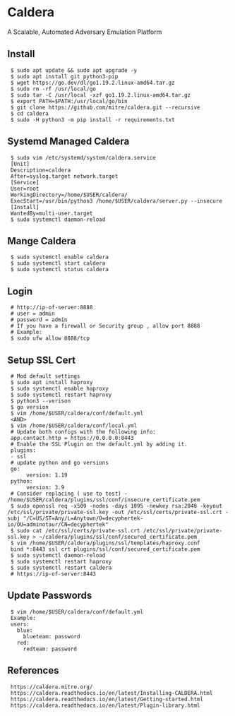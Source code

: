 Caldera
=====

A Scalable, Automated Adversary Emulation Platform

Install
--------

     $ sudo apt update && sudo apt upgrade -y
     $ sudo apt install git python3-pip
     $ wget https://go.dev/dl/go1.19.2.linux-amd64.tar.gz
     $ sudo rm -rf /usr/local/go
     $ sudo tar -C /usr/local -xzf go1.19.2.linux-amd64.tar.gz
     $ export PATH=$PATH:/usr/local/go/bin
     $ git clone https://github.com/mitre/caldera.git --recursive 
     $ cd caldera 
     $ sudo -H python3 -m pip install -r requirements.txt

Systemd Managed Caldera
-----------------------

     $ sudo vim /etc/systemd/system/caldera.service
     [Unit]
     Description=caldera
     After=syslog.target network.target
     [Service]
     User=root
     WorkingDirectory=/home/$USER/caldera/
     ExecStart=/usr/bin/python3 /home/$USER/caldera/server.py --insecure
     [Install]
     WantedBy=multi-user.target
     $ sudo systemctl daemon-reload

Mange Caldera
-------------

     $ sudo systemctl enable caldera
     $ sudo systemctl start caldera
     $ sudo systemctl status caldera

Login
-----

     # http://ip-of-server:8888 
     # user = admin
     # password = admin
     # If you have a firewall or Security group , allow port 8888
     # Example:
     $ sudo ufw allow 8888/tcp


Setup SSL Cert
--------------
    
     # Mod default settings 
     $ sudo apt install haproxy
     $ sudo systemctl enable haproxy
     $ sudo systemctl restart haproxy
     $ python3 --verison 
     $ go version
     $ vim /home/$USER/caldera/conf/default.yml
     <AND>
     $ vim /home/$USER/caldera/conf/local.yml
     # Update both configs with the following info:
     app.contact.http = https://0.0.0.0:8443
     # Enable the SSL Plugin on the default.yml by adding it.
     plugins:
     - ssl
     # update python and go versions
     go:
          version: 1.19
     python:
          version: 3.9
     # Consider replacing ( use to test) - /home/$USER/caldera/plugins/ssl/conf/insecure_certificate.pem
     $ sudo openssl req -x509 -nodes -days 1095 -newkey rsa:2048 -keyout /etc/ssl/private/private-ssl.key -out /etc/ssl/certs/private-ssl.crt -subj "/C=US/ST=Any/L=Anytown/O=decyphertek-io/OU=adminotaur/CN=decyphertek"
     $ sudo cat /etc/ssl/certs/private-ssl.crt /etc/ssl/private/private-ssl.key > ~/caldera/plugins/ssl/conf/secured_certificate.pem
     $ vim /home/$USER/caldera/plugins/ssl/templates/haproxy.conf
     bind *:8443 ssl crt plugins/ssl/conf/secured_certificate.pem
     $ sudo systemctl daemon-reload
     $ sudo systemctl restart haproxy
     $ sudo systemctl restart caldera
     # https://ip-of-server:8443

Update Passwords
----------------

     $ vim /home/$USER/caldera/conf/default.yml
     Example:
     users:
       blue:
         blueteam: password
       red:
         redteam: password
     
References
----------

     https://caldera.mitre.org/
     https://caldera.readthedocs.io/en/latest/Installing-CALDERA.html
     https://caldera.readthedocs.io/en/latest/Getting-started.html
     https://caldera.readthedocs.io/en/latest/Plugin-library.html
     